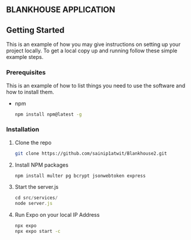 <!-- ABOUT THE PROJECT -->
## BLANKHOUSE APPLICATION

<!-- GETTING STARTED -->
## Getting Started

This is an example of how you may give instructions on setting up your project locally.
To get a local copy up and running follow these simple example steps.

### Prerequisites

This is an example of how to list things you need to use the software and how to install them.
* npm
  ```sh
  npm install npm@latest -g
  ```

### Installation

1. Clone the repo
   ```sh
   git clone https://github.com/sainip1atwit/Blankhouse2.git
   ```
2. Install NPM packages
   ```sh
   npm install multer pg bcrypt jsonwebtoken express
   ```
3. Start the server.js
   ```js
   cd src/services/
   node server.js
   ```
4. Run Expo on your local IP Address
   ```sh
   npx expo
   npx expo start -c
